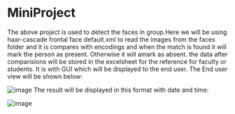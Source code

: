 # MiniProject
The above project is used to detect the faces in group.Here we will be using haar-cascade frontal face default.xml to read the images
from the faces folder and it is compares with encodings and when the match is found it will mark the person as present. Otherwise it will amark as absent.
the data after comparisions will be stored in the excelsheet for the reference for faculty or students. It is with GUI which will be displayed to the end user.
The End user view will be shown below:

![image](https://github.com/venkatAkshay/MiniProject/assets/113366014/1cffa7dc-a0ce-4b2c-86de-db43d0589e54)
The result will be displayed in this format with date and time:

![image](https://github.com/venkatAkshay/MiniProject/assets/113366014/3882eaf5-ae70-4fb0-b366-48779d8ad2ae)

